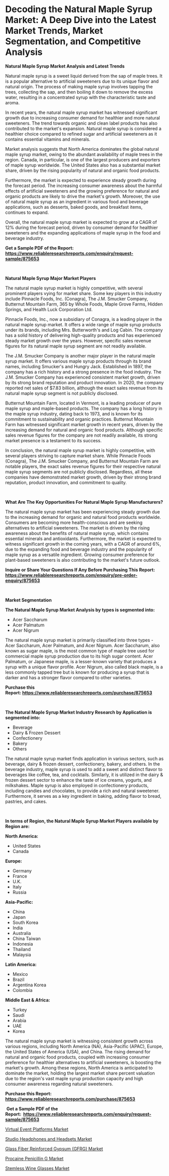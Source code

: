 <p><h1>Decoding the Natural Maple Syrup Market: A Deep Dive into the Latest Market Trends, Market Segmentation, and Competitive Analysis</h1></p><p><strong>Natural Maple Syrup Market Analysis and Latest Trends</strong></p>
<p><p>Natural maple syrup is a sweet liquid derived from the sap of maple trees. It is a popular alternative to artificial sweeteners due to its unique flavor and natural origin. The process of making maple syrup involves tapping the trees, collecting the sap, and then boiling it down to remove the excess water, resulting in a concentrated syrup with the characteristic taste and aroma.</p><p>In recent years, the natural maple syrup market has witnessed significant growth due to increasing consumer demand for healthier and more natural sweeteners. The trend towards organic and clean label products has also contributed to the market's expansion. Natural maple syrup is considered a healthier choice compared to refined sugar and artificial sweeteners as it contains essential vitamins and minerals.</p><p>Market analysis suggests that North America dominates the global natural maple syrup market, owing to the abundant availability of maple trees in the region. Canada, in particular, is one of the largest producers and exporters of maple syrup worldwide. The United States also has a substantial market share, driven by the rising popularity of natural and organic food products.</p><p>Furthermore, the market is expected to experience steady growth during the forecast period. The increasing consumer awareness about the harmful effects of artificial sweeteners and the growing preference for natural and organic products are likely to drive the market's growth. Moreover, the use of natural maple syrup as an ingredient in various food and beverage applications, such as desserts, baked goods, and breakfast items, continues to expand.</p><p>Overall, the natural maple syrup market is expected to grow at a CAGR of 12% during the forecast period, driven by consumer demand for healthier sweeteners and the expanding applications of maple syrup in the food and beverage industry.</p></p>
<p><strong>Get a Sample PDF of the Report:&nbsp; <a href="https://www.reliableresearchreports.com/enquiry/request-sample/875653">https://www.reliableresearchreports.com/enquiry/request-sample/875653</a></strong></p>
<p>&nbsp;</p>
<p><strong>Natural Maple Syrup Major Market Players</strong></p>
<p><p>The natural maple syrup market is highly competitive, with several prominent players vying for market share. Some key players in this industry include Pinnacle Foods, Inc. (Conagra), The J.M. Smucker Company, Butternut Mountain Farm, 365 by Whole Foods, Maple Grove Farms, Hidden Springs, and Health Luck Corporation Ltd.</p><p>Pinnacle Foods, Inc., now a subsidiary of Conagra, is a leading player in the natural maple syrup market. It offers a wide range of maple syrup products under its brands, including Mrs. Butterworth's and Log Cabin. The company has a solid history of delivering high-quality products and has experienced steady market growth over the years. However, specific sales revenue figures for its natural maple syrup segment are not readily available.</p><p>The J.M. Smucker Company is another major player in the natural maple syrup market. It offers various maple syrup products through its brand names, including Smucker's and Hungry Jack. Established in 1897, the company has a rich history and a strong presence in the food industry. The J.M. Smucker Company has experienced consistent market growth, driven by its strong brand reputation and product innovation. In 2020, the company reported net sales of $7.83 billion, although the exact sales revenue from its natural maple syrup segment is not publicly disclosed.</p><p>Butternut Mountain Farm, located in Vermont, is a leading producer of pure maple syrup and maple-based products. The company has a long history in the maple syrup industry, dating back to 1973, and is known for its commitment to sustainability and organic practices. Butternut Mountain Farm has witnessed significant market growth in recent years, driven by the increasing demand for natural and organic food products. Although specific sales revenue figures for the company are not readily available, its strong market presence is a testament to its success.</p><p>In conclusion, the natural maple syrup market is highly competitive, with several players striving to capture market share. While Pinnacle Foods (Conagra), The J.M. Smucker Company, and Butternut Mountain Farm are notable players, the exact sales revenue figures for their respective natural maple syrup segments are not publicly disclosed. Regardless, all these companies have demonstrated market growth, driven by their strong brand reputation, product innovation, and commitment to quality.</p></p>
<p>&nbsp;</p>
<p><strong>What Are The Key Opportunities For Natural Maple Syrup Manufacturers?</strong></p>
<p><p>The natural maple syrup market has been experiencing steady growth due to the increasing demand for organic and natural food products worldwide. Consumers are becoming more health-conscious and are seeking alternatives to artificial sweeteners. The market is driven by the rising awareness about the benefits of natural maple syrup, which contains essential minerals and antioxidants. Furthermore, the market is expected to witness significant growth in the coming years, with a CAGR of around 6%, due to the expanding food and beverage industry and the popularity of maple syrup as a versatile ingredient. Growing consumer preference for plant-based sweeteners is also contributing to the market's future outlook.</p></p>
<p><strong>Inquire or Share Your Questions If Any Before Purchasing This Report: <a href="https://www.reliableresearchreports.com/enquiry/pre-order-enquiry/875653">https://www.reliableresearchreports.com/enquiry/pre-order-enquiry/875653</a></strong></p>
<p>&nbsp;</p>
<p><strong>Market Segmentation</strong></p>
<p><strong>The Natural Maple Syrup Market Analysis by types is segmented into:</strong></p>
<p><ul><li>Acer Saccharum</li><li>Acer Palmatum</li><li>Acer Nigrum</li></ul></p>
<p><p>The natural maple syrup market is primarily classified into three types - Acer Saccharum, Acer Palmatum, and Acer Nigrum. Acer Saccharum, also known as sugar maple, is the most common type of maple tree used for commercial maple syrup production due to its high sugar content. Acer Palmatum, or Japanese maple, is a lesser-known variety that produces a syrup with a unique flavor profile. Acer Nigrum, also called black maple, is a less commonly tapped tree but is known for producing a syrup that is darker and has a stronger flavor compared to other varieties.</p></p>
<p><strong>Purchase this Report:&nbsp;<a href="https://www.reliableresearchreports.com/purchase/875653">https://www.reliableresearchreports.com/purchase/875653</a></strong></p>
<p>&nbsp;</p>
<p><strong>The Natural Maple Syrup Market Industry Research by Application is segmented into:</strong></p>
<p><ul><li>Beverage</li><li>Dairy & Frozen Dessert</li><li>Confectionery</li><li>Bakery</li><li>Others</li></ul></p>
<p><p>The natural maple syrup market finds application in various sectors, such as beverage, dairy & frozen dessert, confectionery, bakery, and others. In the beverage industry, maple syrup is used to add a sweet and distinct flavor to beverages like coffee, tea, and cocktails. Similarly, it is utilized in the dairy & frozen dessert sector to enhance the taste of ice creams, yogurts, and milkshakes. Maple syrup is also employed in confectionery products, including candies and chocolates, to provide a rich and natural sweetener. Furthermore, it serves as a key ingredient in baking, adding flavor to bread, pastries, and cakes.</p></p>
<p>&nbsp;</p>
<p><strong>In terms of Region, the Natural Maple Syrup Market Players available by Region are:</strong></p>
<p>
    <p> <strong> North America: </strong>
        <ul>
            <li>United States</li>
            <li>Canada</li>
        </ul>
        </p> 
    <p> <strong> Europe: </strong>
        <ul>
            <li>Germany</li>
            <li>France</li>
            <li>U.K.</li>
            <li>Italy</li>
            <li>Russia</li>
        </ul>
        </p> 
    <p> <strong> Asia-Pacific: </strong>
        <ul>
            <li>China</li>
            <li>Japan</li>
            <li>South Korea</li>
            <li>India</li>
            <li>Australia</li>
            <li>China Taiwan</li>
            <li>Indonesia</li>
            <li>Thailand</li>
            <li>Malaysia</li>
        </ul>
        </p> 
    <p> <strong> Latin America: </strong>
        <ul>
            <li>Mexico</li>
            <li>Brazil</li>
            <li>Argentina Korea</li>
            <li>Colombia</li>
        </ul>
        </p> 
    <p> <strong> Middle East & Africa: </strong>
        <ul>
            <li>Turkey</li>
            <li>Saudi</li>
            <li>Arabia</li>
            <li>UAE</li>
            <li>Korea</li>
        </ul>
    </p>
    </p>
<p><p>The natural maple syrup market is witnessing consistent growth across various regions, including North America (NA), Asia-Pacific (APAC), Europe, the United States of America (USA), and China. The rising demand for natural and organic food products, coupled with increasing consumer preference for healthier alternatives to artificial sweeteners, is boosting the market's growth. Among these regions, North America is anticipated to dominate the market, holding the largest market share percent valuation due to the region's vast maple syrup production capacity and high consumer awareness regarding natural sweeteners.</p></p>
<p><strong>Purchase this Report: <a href="https://www.reliableresearchreports.com/purchase/875653">https://www.reliableresearchreports.com/purchase/875653</a></strong></p>
<p>&nbsp;<strong>Get a Sample PDF of the Report:&nbsp;&nbsp;<a href="https://www.reliableresearchreports.com/enquiry/request-sample/875653">https://www.reliableresearchreports.com/enquiry/request-sample/875653</a></strong></p>
<p><strong></strong></p>
<p><p><a href="https://www.reportprime.com/virtual-event-platforms-r11608">Virtual Event Platforms Market</a></p><p><a href="https://medium.com/@tyreldooley/studio-headphones-and-headsets-market-size-growth-forecast-2023-2030-f0b40e846c45">Studio Headphones and Headsets Market</a></p><p><a href="https://issuu.com/reportprime-2/docs/glass-fiber-reinforced-gypsum-gfrg-market-size-203?fr=xKAE9_zU1NQ">Glass Fiber Reinforced Gypsum (GFRG) Market</a></p><p><a href="https://www.linkedin.com/pulse/procaine-penicillin-g-market-size-2023-2030-global-industrial-qzhoe/">Procaine Penicillin G Market</a></p><p><a href="https://medium.com/@chazmonahan2023/stemless-wine-glasses-market-size-growth-forecast-2023-2030-2059f688dcac">Stemless Wine Glasses Market</a></p></p>